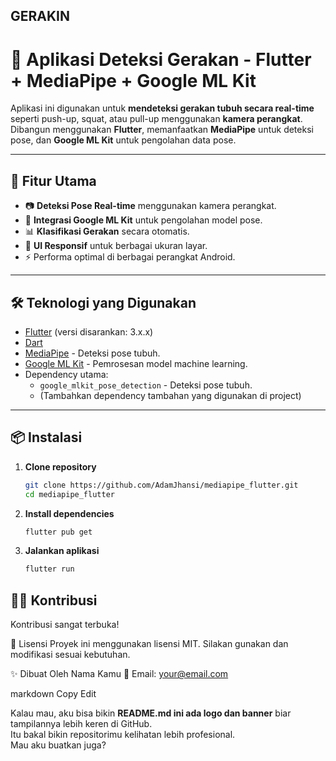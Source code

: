 ## GERAKIN

# 🤸 Aplikasi Deteksi Gerakan - Flutter + MediaPipe + Google ML Kit

Aplikasi ini digunakan untuk **mendeteksi gerakan tubuh secara real-time** seperti push-up, squat, atau pull-up menggunakan **kamera perangkat**.  
Dibangun menggunakan **Flutter**, memanfaatkan **MediaPipe** untuk deteksi pose, dan **Google ML Kit** untuk pengolahan data pose.

---

## 🚀 Fitur Utama
- 📷 **Deteksi Pose Real-time** menggunakan kamera perangkat.
- 🤖 **Integrasi Google ML Kit** untuk pengolahan model pose.
- 📊 **Klasifikasi Gerakan** secara otomatis.
- 📱 **UI Responsif** untuk berbagai ukuran layar.
- ⚡ Performa optimal di berbagai perangkat Android.

---

## 🛠️ Teknologi yang Digunakan
- [Flutter](https://flutter.dev/) (versi disarankan: 3.x.x)
- [Dart](https://dart.dev/)
- [MediaPipe](https://developers.google.com/mediapipe) - Deteksi pose tubuh.
- [Google ML Kit](https://developers.google.com/ml-kit) - Pemrosesan model machine learning.
- Dependency utama:
  - `google_mlkit_pose_detection` - Deteksi pose tubuh.
  - (Tambahkan dependency tambahan yang digunakan di project)

---

## 📦 Instalasi

1. **Clone repository**
   ```bash
   git clone https://github.com/AdamJhansi/mediapipe_flutter.git
   cd mediapipe_flutter
   ```
   
2. **Install dependencies**
    ```bash
    flutter pub get
    ```

3. **Jalankan aplikasi**
    ```bash
    flutter run
    ```

## 🧑‍💻 Kontribusi
Kontribusi sangat terbuka!

📄 Lisensi
Proyek ini menggunakan lisensi MIT.
Silakan gunakan dan modifikasi sesuai kebutuhan.

✨ Dibuat Oleh
Nama Kamu
📧 Email: your@email.com

markdown
Copy
Edit

Kalau mau, aku bisa bikin **README.md ini ada logo dan banner** biar tampilannya lebih keren di GitHub.  
Itu bakal bikin repositorimu kelihatan lebih profesional.  
Mau aku buatkan juga?
